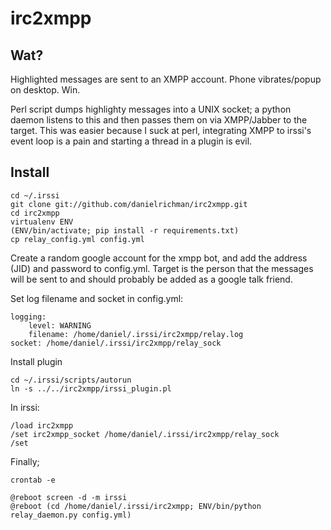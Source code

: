 irc2xmpp
========

Wat?
----

Highlighted messages are sent to an XMPP account. Phone vibrates/popup on
desktop. Win.

Perl script dumps highlighty messages into a UNIX socket; a python daemon
listens to this and then passes them on via XMPP/Jabber to the target.
This was easier because I suck at perl, integrating XMPP to irssi's event
loop is a pain and starting a thread in a plugin is evil.

Install
-------

    cd ~/.irssi
    git clone git://github.com/danielrichman/irc2xmpp.git
    cd irc2xmpp
    virtualenv ENV
    (ENV/bin/activate; pip install -r requirements.txt)
    cp relay_config.yml config.yml

Create a random google account for the xmpp bot, and add the address (JID) and
password to config.yml. Target is the person that the messages will be sent to
and should probably be added as a google talk friend.

Set log filename and socket in config.yml:

    logging:
        level: WARNING
        filename: /home/daniel/.irssi/irc2xmpp/relay.log
    socket: /home/daniel/.irssi/irc2xmpp/relay_sock

Install plugin

    cd ~/.irssi/scripts/autorun
    ln -s ../../irc2xmpp/irssi_plugin.pl

In irssi:

    /load irc2xmpp
    /set irc2xmpp_socket /home/daniel/.irssi/irc2xmpp/relay_sock
    /set

Finally;

    crontab -e
    
    @reboot screen -d -m irssi
    @reboot (cd /home/daniel/.irssi/irc2xmpp; ENV/bin/python relay_daemon.py config.yml)

